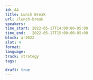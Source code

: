 ```yaml
---
id: A4
title: Lunch Break
url: /lunch-break
speakers:
time_start: 2022-05-17T14:00:00-05:00
time_end:   2022-05-17T15:00:00-05:00
block: a-2022
slot: 4
format: 
language: 
track: strategy
tags:

draft: true
---
```



